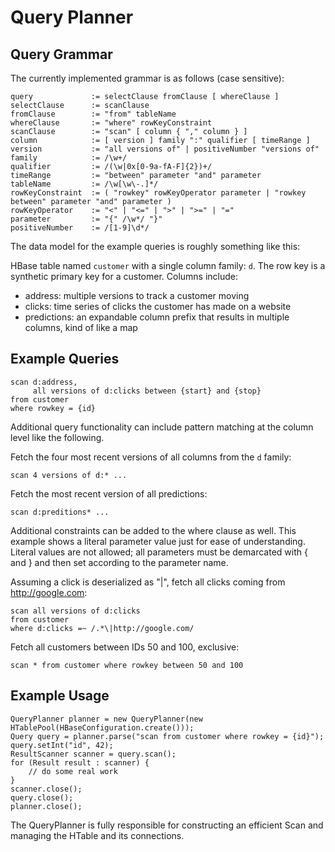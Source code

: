 # Query Planner

## Query Grammar

The currently implemented grammar is as follows (case sensitive):

    query             := selectClause fromClause [ whereClause ]
    selectClause      := scanClause
    fromClause        := "from" tableName
    whereClause       := "where" rowKeyConstraint
    scanClause        := "scan" [ column { "," column } ]
    column            := [ version ] family ":" qualifier [ timeRange ]
    version           := "all versions of" | positiveNumber "versions of"
    family            := /\w+/
    qualifier         := /(\w|0x[0-9a-fA-F]{2})+/
    timeRange         := "between" parameter "and" parameter
    tableName         := /\w[\w\-.]*/
    rowKeyConstraint  := ( "rowkey" rowKeyOperator parameter | "rowkey between" parameter "and" parameter )
    rowKeyOperator    := "<" | "<=" | ">" | ">=" | "="
    parameter         := "{" /\w*/ "}"
    positiveNumber    := /[1-9]\d*/


The data model for the example queries is roughly something like this:

HBase table named `customer` with a single column family: `d`.  The row key is a synthetic primary key for a customer.
Columns include:

* address: multiple versions to track a customer moving
* clicks: time series of clicks the customer has made on a website
* predictions: an expandable column prefix that results in multiple columns, kind of like a map

## Example Queries

    scan d:address,
         all versions of d:clicks between {start} and {stop}
    from customer
    where rowkey = {id}

Additional query functionality can include pattern matching at the column level like the following.

Fetch the four most recent versions of all columns from the `d` family:

    scan 4 versions of d:* ...

Fetch the most recent version of all predictions:

    scan d:preditions* ...

Additional constraints can be added to the where clause as well.  This example shows a literal parameter value just
for ease of understanding.  Literal values are not allowed; all parameters must be demarcated with { and } and then
set according to the parameter name.

Assuming a click is deserialized as "<target URL>|<referrer URL>", fetch all clicks coming from http://google.com:

    scan all versions of d:clicks
    from customer
    where d:clicks =~ /.*\|http://google.com/

Fetch all customers between IDs 50 and 100, exclusive:

    scan * from customer where rowkey between 50 and 100

## Example Usage

    QueryPlanner planner = new QueryPlanner(new HTablePool(HBaseConfiguration.create()));
    Query query = planner.parse("scan from customer where rowkey = {id}");
    query.setInt("id", 42);
    ResultScanner scanner = query.scan();
    for (Result result : scanner) {
        // do some real work
    }
    scanner.close();
    query.close();
    planner.close();

The QueryPlanner is fully responsible for constructing an efficient Scan and managing the HTable and its connections.
